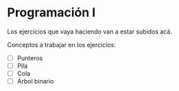 # Programación I

Los ejercicios que vaya haciendo van a estar subidos acá.

Conceptos a trabajar en los ejercicios:

- [ ] Punteros
- [ ] Pila
- [ ] Cola
- [ ] Árbol binario
